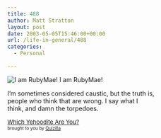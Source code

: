 ```yaml
---
title: 488
author: Matt Stratton
layout: post
date: 2003-05-05T15:46:00+00:00
url: /life-in-general/488
categories:
  - Personal

---
```

<img src="https://images.quizilla.com/M/mugsy1274/1052158607_sqzrubymae.jpg" border="0" alt="I am RubyMae!" />  
I am RubyMae!
  
I&#8217;m sometimes considered caustic, but the truth is,  
people who think that are wrong. I say what I  
think, and damn the torpedoes.

 [<font size="-1">Which Yehoodite Are You?</font>][1]   
<font size="-3">brought to you by <a href="https://quizilla.com">Quizilla</a></font>

 [1]: https://quizilla.com/users/mugsy1274/quizzes/Which%20Yehoodite%20Are%20You%3F/